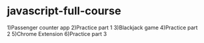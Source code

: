 # javascript-full-course

1)Passenger counter app
2)Practice part 1
3)Blackjack game
4)Practice part 2
5)Chrome Extension
6)Practice part 3
